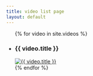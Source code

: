 ```yaml
---
title: video list page
layout: default
---
```

<ul class="video-list">
    {% for video in site.videos %}
    <li>
        <h3>{{ video.title }}</h3>
        <a href="{{ site.url }}{{ video.url }}">
            <img src="{{ video.thumnail}}?image_crop_resized=640x400" alt="{{ video.title }}"/>
        </a>
    </li>
    {% endfor %}
</ul>
